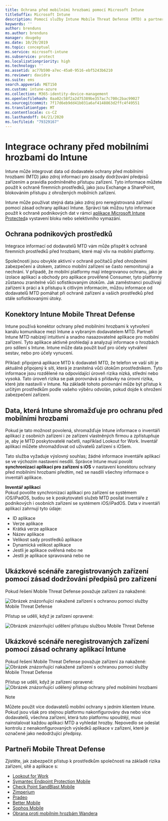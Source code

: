 ```yaml
---
title: Ochrana před mobilními hrozbami pomocí Microsoft Intune
titleSuffix: Microsoft Intune
description: Pomocí služby Intune Mobile Threat Defense (MTD) a partnerem Mobile Threat Defense můžete chránit přístup k podnikovým prostředkům na základě rizika zařízení.
keywords: ''
author: brenduns
ms.author: brenduns
manager: dougeby
ms.date: 10/29/2019
ms.topic: conceptual
ms.service: microsoft-intune
ms.subservice: protect
ms.localizationpriority: high
ms.technology: ''
ms.assetid: ac77b590-a7ec-45a0-9516-ebf5243b6210
ms.reviewer: davidra
ms.suite: ems
search.appverid: MET150
ms.custom: intune-azure
ms.collection: M365-identity-device-management
ms.openlocfilehash: 0aa02c58f2a2d75389be357ac7c700c2bac99027
ms.sourcegitcommit: 7f17d6eb9dd41b031a6af4148863d2ffc4f49551
ms.translationtype: MT
ms.contentlocale: cs-CZ
ms.lasthandoff: 04/21/2020
ms.locfileid: "79329167"
---
```

# <a name="mobile-threat-defense-integration-with-intune"></a>Integrace ochrany před mobilními hrozbami do Intune

Intune může integrovat data od dodavatele ochrany před mobilními hrozbami (MTD) jako zdroj informací pro zásady dodržování předpisů zařízením a pravidla podmíněného přístupu zařízení. Tyto informace můžete použít k ochraně firemních prostředků, jako jsou Exchange a SharePoint, blokováním přístupu z ohrožených mobilních zařízení.

Intune může používat stejná data jako zdroj pro neregistrovaná zařízení pomocí zásad ochrany aplikací Intune. Správci tak můžou tyto informace použít k ochraně podnikových dat v rámci [aplikace Microsoft Intune Protected](../apps/apps-supported-intune-apps.md)a vystavení bloku nebo selektivního vymazání.

## <a name="protect-corporate-resources"></a>Ochrana podnikových prostředků

Integrace informací od dodavatelů MTD vám může přispět k ochraně firemních prostředků před hrozbami, které mají vliv na mobilní platformy.  

Společnosti jsou obvykle aktivní v ochraně počítačů před ohroženími zabezpečení a útokem, zatímco mobilní zařízení se často nemonitorují a nechrání. V případě, že mobilní platformy mají integrovanou ochranu, jako je izolace aplikací a obchody pro aplikace prověřené Consumer, tyto platformy zůstanou zranitelné vůči sofistikovaným útokům. Jak zaměstnanci používají zařízení k práci a k přístupu k citlivým informacím, můžou informace od dodavatelů MTD pomáhat při ochraně zařízení a vašich prostředků před stále sofistikovanými útoky.

## <a name="intune-mobile-threat-defense-connectors"></a>Konektory Intune Mobile Threat Defense

Intune používá konektor ochrany před mobilními hrozbami k vytvoření kanálu komunikace mezi Intune a vybraným dodavatelem MTD. Partneři Intune MTD nabízejí intuitivní a snadno nasazovatelné aplikace pro mobilní zařízení. Tyto aplikace aktivně prohledají a analyzují informace o hrozbách pro sdílení s Intune. Intune může data použít buď pro účely vytváření sestav, nebo pro účely vynucení.

Příklad: připojená aplikace MTD k dodavateli MTD, že telefon ve vaší síti je aktuálně připojený k síti, která je zranitelná vůči útokům prostředníkem. Tyto informace jsou rozdělené na odpovídající úroveň rizika nízká, střední nebo vysoká. Tato úroveň rizika se pak porovnává s přídavky na úrovni rizika, které jste nastavili v Intune. Na základě tohoto porovnání může být přístup k určitým prostředkům podle vašeho výběru odvolán, pokud dojde k ohrožení zabezpečení zařízení.

## <a name="data-that-intune-collects-for-mobile-threat-defense"></a>Data, která Intune shromažďuje pro ochranu před mobilními hrozbami

Pokud je tato možnost povolená, shromažďuje Intune informace o inventáři aplikací z osobních zařízení i ze zařízení vlastněných firmou a zpřístupňuje je, aby je MTD poskytovatelé načetli, například Lookout for Work. Inventář aplikací můžete shromažďovat od uživatelů zařízení s iOSem.

Tato služba vyžaduje výslovný souhlas; žádné informace inventáře aplikací se ve výchozím nastavení nesdílí. Správce Intune musí povolit **synchronizaci aplikací pro zařízení s iOS** v nastavení konektoru ochrany před mobilními hrozbami předtím, než se nasdílí všechny informace o inventáři aplikace.

**Inventář aplikací**  
Pokud povolíte synchronizaci aplikací pro zařízení se systémem iOS/iPadOS, budou se k poskytovateli služeb MTD posílat inventáře z podnikových i osobních zařízení se systémem iOS/iPadOS. Data v inventáři aplikací zahrnují tyto údaje:

- ID aplikace
- Verze aplikace
- Krátká verze aplikace
- Název aplikace
- Velikost sady prostředků aplikace
- Dynamická velikost aplikace
- Jestli je aplikace ověřená nebo ne
- Jestli je aplikace spravovaná nebo ne

## <a name="sample-scenarios-for-enrolled-devices-using-device-compliance-policies"></a>Ukázkové scénáře zaregistrovaných zařízení pomocí zásad dodržování předpisů pro zařízení

Pokud řešení Mobile Threat Defense považuje zařízení za nakažené:

![Obrázek znázorňující nakažené zařízení s ochranou pomocí služby Mobile Threat Defense](./media/mobile-threat-defense/MTD-image-1.png)

Přístup se udělí, když je zařízení opravené:

![Obrázek znázorňující udělení přístupu službou Mobile Threat Defense](./media/mobile-threat-defense/MTD-image-2.png)

## <a name="sample-scenarios-for-unenrolled-devices-using-intune-app-protection-policies"></a>Ukázkové scénáře neregistrovaných zařízení pomocí zásad ochrany aplikací Intune

Pokud řešení Mobile Threat Defense považuje zařízení za nakažené:<br>
![Obrázek znázorňující nakažené zařízení s ochranou pomocí služby Mobile Threat Defense](./media/mobile-threat-defense/MTD-image-3.png)

Přístup se udělí, když je zařízení opravené:<br>
![Obrázek znázorňující udělený přístup ochrany před mobilními hrozbami](./media/mobile-threat-defense/MTD-image-4.png)

> [!NOTE]
> Můžete použít více dodavatelů mobilní ochrany s jedním klientem Intune. Pokud jsou však pro stejnou platformu nakonfigurovány dva nebo více dodavatelů, všechna zařízení, která tuto platformu spouštějí, musí nainstalovat každou aplikaci MTD a vyhledat hrozby. Nepovedlo se odeslat kontrolu z nenakonfigurovaných výsledků aplikace v zařízení, které je označené jako nedodržující předpisy. 

## <a name="mobile-threat-defense-partners"></a>Partneři Mobile Threat Defense

Zjistěte, jak zabezpečit přístup k prostředkům společnosti na základě rizika zařízení, sítě a aplikace s:

- [Lookout for Work](lookout-mobile-threat-defense-connector.md)
- [Symantec Endpoint Protection Mobile](skycure-mobile-threat-defense-connector.md)
- [Check Point SandBlast Mobile](checkpoint-sandblast-mobile-mobile-threat-defense-connector.md)
- [Zimperium](zimperium-mobile-threat-defense-connector.md)
- [Pradeo](pradeo-mobile-threat-defense-connector.md)
- [Better Mobile](better-mobile-threat-defense-connector.md)
- [Sophos Mobile](sophos-mtd-connector.md)
- [Obrana proti mobilním hrozbám Wandera](wandera-mtd-connector.md)
